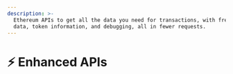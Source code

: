 ```yaml
---
description: >-
  Ethereum APIs to get all the data you need for transactions, with free archive
  data, token information, and debugging, all in fewer requests.
---
```


# ⚡ Enhanced APIs

